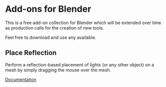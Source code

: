 # Add-ons for Blender

This is a free add-on collection for Blender which will be extended over time as production calls for the creation of new tools.

Feel free to download and use any available.

## Place Reflection
Perform a reflection-based placement of lights (or any other object) on a mesh by simply dragging the mouse over the mesh.

[Documentation](https://github.com/IngoClemens/blender/wiki/Place-Reflection)
